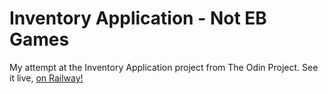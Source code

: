 # Inventory Application - Not EB Games
My attempt at the Inventory Application project from The Odin Project.
See it live, [on Railway!](https://inventory-application-production-37cd.up.railway.app/shop)
